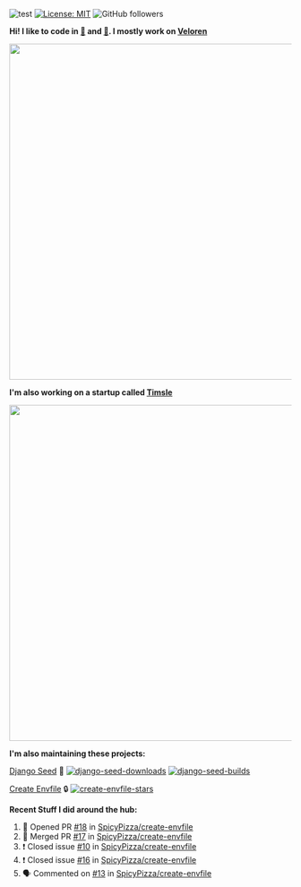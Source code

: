 ![test](https://hits.seeyoufarm.com/api/count/incr/badge.svg?url=https://github.com/AngelOnFira)
[![License: MIT](https://img.shields.io/badge/License-MIT-yellow.svg)](https://opensource.org/licenses/MIT)
![GitHub followers](https://img.shields.io/github/followers/angelonfira?style=social)

**Hi! I like to code in [:crab:](https://www.rust-lang.org/) and [:snake:](https://www.python.org/). I mostly work on [Veloren](https://veloren.net)**

<p align="center">
  <img width="600" src="https://media.discordapp.net/attachments/444005079410802699/730566298073038949/rsz_5f0656b6aa176.png">
</p>

**I'm also working on a startup called [Timsle](https://timsle.com)**

<p align="center">
  <img width="600" src="https://media.discordapp.net/attachments/444005079410802699/730566842674053130/rsz_5f0657242abb4.png">
</p>

**I'm also maintaining these projects:**

[Django Seed](https://github.com/Brobin/django-seed)
:seedling:
[![django-seed-downloads](https://pepy.tech/badge/django-seed)](https://pepy.tech/project/django-seed)
[![django-seed-builds](https://github.com/Brobin/django-seed/workflows/Test/badge.svg)](https://github.com/Brobin/django-seed)

[Create Envfile](https://github.com/SpicyPizza/create-envfile)
:lock:
[![create-envfile-stars](https://img.shields.io/github/stars/SpicyPizza/create-envfile?style=social)](https://github.com/SpicyPizza/create-envfile)

**Recent Stuff I did around the hub:**

<!--START_SECTION:activity-->
1. 💪 Opened PR [#18](https://github.com/SpicyPizza/create-envfile/pull/18) in [SpicyPizza/create-envfile](https://github.com/SpicyPizza/create-envfile)
2. 🎉 Merged PR [#17](https://github.com/SpicyPizza/create-envfile/pull/17) in [SpicyPizza/create-envfile](https://github.com/SpicyPizza/create-envfile)
3. ❗️ Closed issue [#10](https://github.com/SpicyPizza/create-envfile/issues/10) in [SpicyPizza/create-envfile](https://github.com/SpicyPizza/create-envfile)
4. ❗️ Closed issue [#16](https://github.com/SpicyPizza/create-envfile/issues/16) in [SpicyPizza/create-envfile](https://github.com/SpicyPizza/create-envfile)
5. 🗣 Commented on [#13](https://github.com/SpicyPizza/create-envfile/issues/13) in [SpicyPizza/create-envfile](https://github.com/SpicyPizza/create-envfile)
<!--END_SECTION:activity-->
